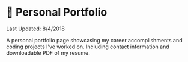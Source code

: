 # :page_facing_up: Personal Portfolio

Last Updated: 8/4/2018

A personal portfolio page showcasing my career accomplishments and coding projects I've worked on. Including contact information and downloadable PDF of my resume.